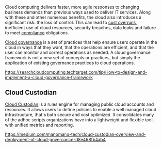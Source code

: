 
Cloud computing delivers faster, more agile responses to changing business demands than previous ways used to deliver IT services. Along with these and other numerous benefits, the cloud also introduces a significant risk: the loss of control. This can lead to [cost overruns](finops), inefficient use of cloud resources, security breaches, data leaks and failure to meet [compliance](compliance) obligations.


[Cloud governance](  https://www.cloudhealthtech.com/blog/what-is-cloud-governance ) is a set of practices that help ensure users operate in the cloud in ways that they want, that the operations are efficient, and that the user can monitor and correct operations as needed. A cloud governance framework is not a new set of concepts or practices, but simply the application of existing governance practices to cloud operations.


https://searchcloudcomputing.techtarget.com/tip/How-to-design-and-implement-a-cloud-governance-framework


## Cloud Custodian


[Cloud Custodian]( https://github.com/cloud-custodian/cloud-custodian)  is a rules engine for managing public cloud accounts and resources. It allows users to define policies to enable a well managed cloud infrastructure, that's both secure and cost optimized. It consolidates many of the adhoc scripts organizations have into a lightweight and flexible tool, with unified metrics and reporting.

https://medium.com/manomano-tech/cloud-custodian-overview-and-deployment-of-cloud-governance-d8e468fb4ab4

